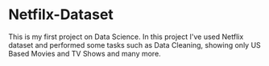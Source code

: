 # Netfilx-Dataset
This is my first project on Data Science. In this project I've used Netflix dataset and performed some tasks such as Data Cleaning, showing only US Based Movies and TV Shows and many more.   
